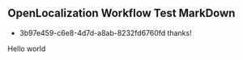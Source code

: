 ## OpenLocalization Workflow Test MarkDown
* 3b97e459-c6e8-4d7d-a8ab-8232fd6760fd 
thanks!

Hello world